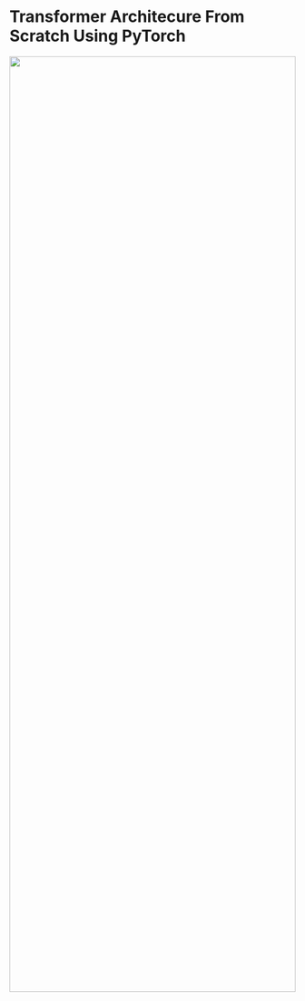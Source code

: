 # Transformer Architecure From Scratch Using PyTorch

<img src="https://d13ezvd6yrslxm.cloudfront.net/wp/wp-content/images/transformers-optimus-darkmoon-city-700x334.jpg" height="65%" width="100%">


